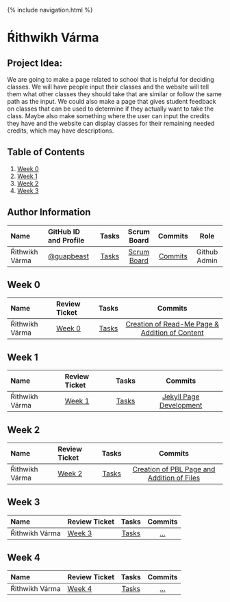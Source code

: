 {% include navigation.html %}

# Ŕithwikh Várma
## Project Idea: 
We are going to make a page related to school that is helpful for deciding classes. We will have people input their classes and the website will tell them what other classes they should take that are similar or follow the same path as the input. We could also make a page that gives student feedback on classes that can be used to determine if they actually want to take the class. Maybe also make something where the user can input the credits they have and the website can display classes for their remaining needed credits, which may have descriptions.
## Table of Contents

1. [Week 0](https://github.com/guapbeast/flask_portfolio#week-0)
2. [Week 1](https://github.com/guapbeast/flask_portfolio#week-1)
3. [Week 2](https://github.com/guapbeast/flask_portfolio#week-2)
4. [Week 3](https://github.com/guapbeast/flask_portfolio#week-3)




## Author Information

| Name | GitHub ID and Profile | Tasks | Scrum Board | Commits | Role | 
|:-----|:----------------------|:-----:|:-----------:|:-------:|:-------:|
| Ŕithwikh Várma| [@guapbeast](https://github.com/guapbeast) | [Tasks](https://github.com/jacksongolding/Nut-Team/issues/assigned/guapbeast) |[Scrum Board](https://github.com/jacksongolding/Nut-Team/projects/1) | [Commits](https://github.com/jacksongolding/Nut-Team/commits?author=guapbeast) | Github Admin


## Week 0

| Name | Review Ticket| Tasks | Commits |
|:-----|:----------------------|:-----:|:-------:|
| Ŕithwikh Várma | [Week 0](https://github.com/guapbeast/flask_portfolio/issues/2) |[Tasks](https://github.com/jacksongolding/Nut-Team/issues)| [Creation of Read-Me Page & Addition of Content](https://github.com/jacksongolding/Nut-Team/commit/982e7351420fc53f64c6457e75b8f1a9f060e43e) |

## Week 1

| Name | Review Ticket| Tasks | Commits |
|:-----|:----------------------|:-----:|:-------:|
| Ŕithwikh Várma | [Week 1](https://github.com/guapbeast/flask_portfolio/issues/3) |[Tasks](https://github.com/jacksongolding/Nut-Team/issues)|[Jekyll Page Development](https://github.com/guapbeast/flask_portfolio/commit/ecd9ec68cd264e3c2da4171d25e14934c6cfe53e) |


## Week 2

| Name | Review Ticket| Tasks | Commits |
|:-----|:----------------------|:-----:|:-------:|
| Ŕithwikh Várma | [Week 2](https://github.com/guapbeast/flask_portfolio/issues/5) |[Tasks](https://github.com/jacksongolding/Nut-Team/issues)|[Creation of PBL Page and Addition of Files](https://github.com/jacksongolding/Nut-Team/commit/5ca6c341052b0d96711883fac0ea4ee9d9bc99ac) |

## Week 3

| Name | Review Ticket| Tasks | Commits |
|:-----|:----------------------|:-----:|:-------:|
| Ŕithwikh Várma | [Week 3](https://github.com/jacksongolding/Nut-Team/issues) |[Tasks](https://github.com/jacksongolding/Nut-Team/issues)|[...](https://github.com/jacksongolding/Nut-Team/commit/982e7351420fc53f64c6457e75b8f1a9f060e43e) |

## Week 4

| Name | Review Ticket| Tasks | Commits |
|:-----|:----------------------|:-----:|:-------:|
| Ŕithwikh Várma | [Week 4](https://github.com/guapbeast/flask_portfolio/issues/7) |[Tasks](https://github.com/jacksongolding/Nut-Team/issues)|[...](https://github.com/jacksongolding/Nut-Team/commit/982e7351420fc53f64c6457e75b8f1a9f060e43e) |

